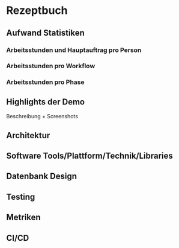 # Rezeptbuch

## Aufwand Statistiken
### Arbeitsstunden und Hauptauftrag pro Person

### Arbeitsstunden pro Workflow

### Arbeitsstunden pro Phase


## Highlights der Demo
Beschreibung + Screenshots



## Architektur

## Software Tools/Plattform/Technik/Libraries

## Datenbank Design

## Testing

## Metriken

## CI/CD
